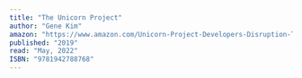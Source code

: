 ```yaml
---
title: "The Unicorn Project"
author: "Gene Kim"
amazon: "https://www.amazon.com/Unicorn-Project-Developers-Disruption-Thriving/dp/1942788762"
published: "2019"
read: "May, 2022"
ISBN: "9781942788768"
---
```

